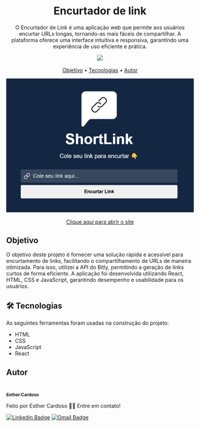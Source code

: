<h1 align="center">Encurtador de link</h1>
<p align="center">O Encurtador de Link é uma aplicação web que permite aos usuários encurtar URLs longas, tornando-as mais fáceis de compartilhar. A plataforma oferece uma interface intuitiva e responsiva, garantindo uma experiência de uso eficiente e prática.</p>
<p align="center">
  <img src="http://img.shields.io/static/v1?label=status&message=concluido&color=GREEN&style=flat"/>
</p>

<p align="center">
<a href="#objetivo">Objetivo</a> • <a href="#tecnologias">Tecnologias</a> • <a href="#autor">Autor</a>
</p>

<p align="center">
<img src="./image-readme.png">
</p>

<p align="center">
<a href="https://encurtador-de-link-react.netlify.app/">Clique aqui para abrir o site</a>
</p>

<h2 id="objetivo">Objetivo</h2>
<p>O objetivo deste projeto é fornecer uma solução rápida e acessível para encurtamento de links, facilitando o compartilhamento de URLs de maneira otimizada. Para isso, utilizei a API do Bitly, permitindo a geração de links curtos de forma eficiente. A aplicação foi desenvolvida utilizando React, HTML, CSS e JavaScript, garantindo desempenho e usabilidade para os usuários.</p>

<h2 id="tecnologias">🛠 Tecnologias</h2>
As seguintes ferramentas foram usadas na construção do projeto:

- HTML
- CSS
- JavaScript
- React

## Autor

<a href="https://www.instagram.com/_esther_cardoso/">
 <img src="https://avatars.githubusercontent.com/u/70102263?v=4" width="200px;" alt=""/>
 <br />
 <sub><b>Esther Cardoso</b></sub></a>

Feito por Esther Cardoso 👋🏽 Entre em contato!

[![Linkedin Badge](https://img.shields.io/badge/-Esther-blue?style=flat-square&logo=Linkedin&logoColor=white&link=https://www.linkedin.com/in/esther-cardoso/)](https://www.linkedin.com/in/esther-cardoso/)
[![Gmail Badge](https://img.shields.io/badge/-esthercardosofernandes@gmail.com-c14438?style=flat-square&logo=Gmail&logoColor=white&link=mailto:esthercardosofernandes.com)](mailto:esthercardosofernandes@gmail.com)
